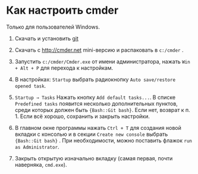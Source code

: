 # Как настроить cmder

Только для пользователей Windows.

1. Скачать и установить [git](https://git-scm.com/)

2. Скачать с http://cmder.net mini-версию и распаковать в `c:/cmder` . 

3. Запустить `c:/cmder/Cmder.exe` от имени администратора, нажать `Win + Alt + P` для перехода к настройкам.

4. В настройках: `Startup` выбрать радиокнопку `Auto save/restore opened task`.

5. `Startup → Tasks` Нажать кнопку `Add default tasks...`. В списке `Predefined tasks` появится несколько дополнительных пунктов, среди которых должен быть `{Bash::Git bash}`. Если нет, возврат к п. 1. Если всё хорошо, сохранить и закрыть настройки.

6. В главном окне программы нажать `Ctrl + T` для создания новой вкладки с консолью и в секции `Create new console` выбрать `{Bash::Git bash}` . При необходимости, можно поставить флажок `run as Administrator`.

7. Закрыть открытую изначально вкладку (самая первая, почти наверняка, `cmd.exe`).
